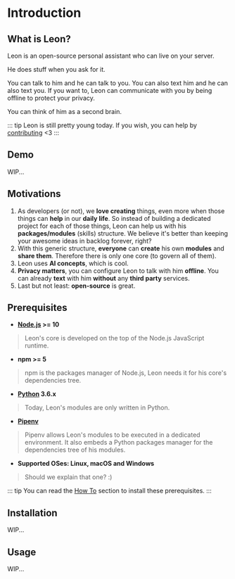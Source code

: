 # Introduction

## What is Leon?

Leon is an open-source personal assistant who can live on your server.

He does stuff when you ask for it.

You can talk to him and he can talk to you.
You can also text him and he can also text you.
If you want to, Leon can communicate with you by being offline to protect your privacy.

You can think of him as a second brain.

::: tip
Leon is still pretty young today. If you wish, you can help by [contributing](https://github.com/leon-ai/leon/blob/develop/.github/CONTRIBUTING.md) <3
:::

## Demo

WIP...

## Motivations

1. As developers (or not), we **love creating** things, even more when those things can **help** in our **daily life**. So instead of building a dedicated project for each of those things, Leon can help us with his **packages/modules** (skills) structure. We believe it's better than keeping your awesome ideas in backlog forever, right?
2. With this generic structure, **everyone** can **create** his own **modules** and **share them**. Therefore there is only one core (to govern all of them).
3. Leon uses **AI concepts**, which is cool.
4. **Privacy matters**, you can configure Leon to talk with him **offline**. You can already **text** with him **without** any **third party** services.
5. Last but not least: **open-source** is great.

## Prerequisites

- **[Node.js](https://nodejs.org/) >= 10**
> Leon's core is developed on the top of the Node.js JavaScript runtime.
- **npm >= 5**
> npm is the packages manager of Node.js, Leon needs it for his core's dependencies tree.
- **[Python](https://www.python.org/downloads/) 3.6.x**
> Today, Leon's modules are only written in Python.
- **[Pipenv](https://docs.pipenv.org)**
> Pipenv allows Leon's modules to be executed in a dedicated environment. It also embeds a Python packages manager for the dependencies tree of his modules.
- **Supported OSes: Linux, macOS and Windows**
> Should we explain that one? :)

::: tip
You can read the [How To](/how-to/) section to install these prerequisites.
:::

## Installation

WIP...

## Usage

WIP...

